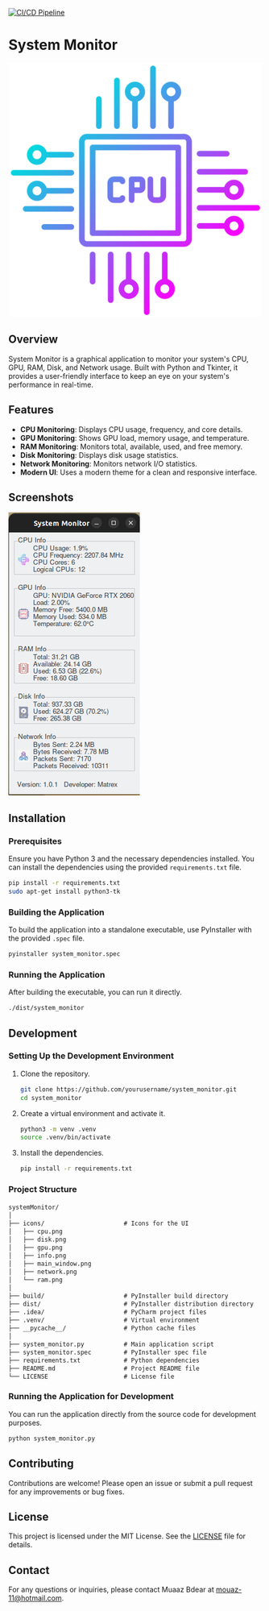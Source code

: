 [![CI/CD Pipeline](https://github.com/Mizoo1/systemMonitor/actions/workflows/ci-cd.yml/badge.svg)](https://github.com/Mizoo1/systemMonitor/actions/workflows/ci-cd.yml)
# System Monitor

![System Monitor Icon](icons/cpu.png)

## Overview

System Monitor is a graphical application to monitor your system's CPU, GPU, RAM, Disk, and Network usage. Built with Python and Tkinter, it provides a user-friendly interface to keep an eye on your system's performance in real-time.

## Features

- **CPU Monitoring**: Displays CPU usage, frequency, and core details.
- **GPU Monitoring**: Shows GPU load, memory usage, and temperature.
- **RAM Monitoring**: Monitors total, available, used, and free memory.
- **Disk Monitoring**: Displays disk usage statistics.
- **Network Monitoring**: Monitors network I/O statistics.
- **Modern UI**: Uses a modern theme for a clean and responsive interface.

## Screenshots

![System Monitor Screenshot](icons/main_window.png)

## Installation

### Prerequisites

Ensure you have Python 3 and the necessary dependencies installed. You can install the dependencies using the provided `requirements.txt` file.

```bash
pip install -r requirements.txt
sudo apt-get install python3-tk
```

### Building the Application

To build the application into a standalone executable, use PyInstaller with the provided `.spec` file.

```bash
pyinstaller system_monitor.spec
```

### Running the Application

After building the executable, you can run it directly.

```bash
./dist/system_monitor
```

## Development

### Setting Up the Development Environment

1. Clone the repository.
   ```bash
   git clone https://github.com/yourusername/system_monitor.git
   cd system_monitor
   ```

2. Create a virtual environment and activate it.
   ```bash
   python3 -m venv .venv
   source .venv/bin/activate
   ```

3. Install the dependencies.
   ```bash
   pip install -r requirements.txt
   ```

### Project Structure

```
systemMonitor/
│
├── icons/                      # Icons for the UI
│   ├── cpu.png
│   ├── disk.png
│   ├── gpu.png
│   ├── info.png
│   ├── main_window.png
│   ├── network.png
│   └── ram.png
│
├── build/                      # PyInstaller build directory
├── dist/                       # PyInstaller distribution directory
├── .idea/                      # PyCharm project files
├── .venv/                      # Virtual environment
├── __pycache__/                # Python cache files
│
├── system_monitor.py           # Main application script
├── system_monitor.spec         # PyInstaller spec file
├── requirements.txt            # Python dependencies
├── README.md                   # Project README file
└── LICENSE                     # License file
```

### Running the Application for Development

You can run the application directly from the source code for development purposes.

```bash
python system_monitor.py
```

## Contributing

Contributions are welcome! Please open an issue or submit a pull request for any improvements or bug fixes.

## License

This project is licensed under the MIT License. See the [LICENSE](LICENSE) file for details.

## Contact

For any questions or inquiries, please contact Muaaz Bdear at mouaz-11@hotmail.com.


